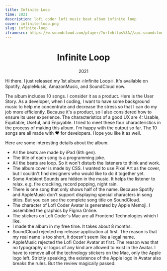 ```yaml
---
title: Infinite Loop
time: 2021
description: lofi coder lofi music beat album infinite loop
cover: infinite-loop.png
slug: infinite-loop
iframesrc: https://w.soundcloud.com/player/?url=https%3A//api.soundcloud.com/playlists/1309622320%3Fsecret_token%3Ds-V58j9Nz1tqT&color=%23ff5500&auto_play=false&hide_related=false&show_comments=true&show_user=true&show_reposts=false&show_teaser=true
---
```


<v-main>
<v-container>
<h1 align="center">Infinite Loop</h1>
<div align="center">2021</div>

<WidgetsMdMusicLink></WidgetsMdMusicLink>

<WidgetsMdPlaylist :src="iframesrc"></WidgetsMdPlaylist>

Hi there. I just released my 1st album 🔥Infinite Loop🔥. It's available on Spotify, AppleMusic, AmazonMusic, and SoundCloud now.

The album includes 10 songs. I consider it as a product. Here is the User Story. As a developer, when I coding, I want to have some background music to help me concentrate and decrease the stress so that I can do my job more efficiently. Because it's a product, so I also considered how to ensure its user experience. The characteristics of a good UX are 4: Usable, Equitable, Useful, and Enjoyable. I tried to meet these four characteristics in the process of making this album. I'm happy with the output so far. The 10 songs are all made with ❤️ for developers. Hope you like it as well.

Here are some interesting details about the album.

- All the beats are made by iPad (6th gen).
- The title of each song is a programming joke.
- All the beats are loop. So it won't disturb the listeners to think and work.
- The album cover is made by CSS. I wanted to use Pixel Art as the cover, but I couldn't find designers who would like to do it together yet.
- Some Ambient Sounds are hidden in the music. It helps the listener to relax. e.g. fire crackling, record popping, night rain.
- There is one song that only shows half of the name. Because Spotify and AppleMusic don't support displaying special characters in song titles. But you can see the complete song title on SoundCloud.
- The character of Lofi Coder Avatar is generated by Apple Memoji. I assembled the graphics by Figma Online.
- The stickers on Lofi Coder's Mac are all Frontend Technologies which I like.
- I made the album in my free time. It takes about 8 months.
- SoundCloud rejected my release application at first. The reason is that my real name is too short, it doesn't seem like a legal name.
- AppleMusic rejected the Lofi Coder Avatar at first. The reason was that no typography or logos of any kind are allowed to exist in the Avatar. I have to remove all of the technology stickers on the Mac, only the Apple logo left. Strictly speaking, the existence of the Apple logo in Avatar also breaks the rules. But the review magically passed.

</v-container>
</v-main>
